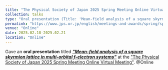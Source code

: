 ```yaml
---
title: "The Physical Society of Japan 2025 Spring Meeting Online Virtual Meeting"
collection: talks
type: "Oral presentation (Title: 'Mean-field analysis of a square skyrmion lattice in multi-orbital $f$-electron systems')"
permalink: "https://www.jps.or.jp/english/meetings-and-awards/spring/spring-meeting.html"
venue: "Online"
date: 2025.02.18-2025.02.21
location: "Online"
---
```


Gave an **oral presentation** titled ***["Mean-field analysis of a square skyrmion lattice in multi-orbital f-electron systems"](https://onsite.gakkai-web.net/jps/jps_search/2025sp/data2/html/program08.html#j18pH2)*** at the ["The Physical Society of Japan 2025 Spring Meeting Online Virtual Meeting"](https://www.jps.or.jp/english/meetings-and-awards/spring/spring-meeting.html). @Online
